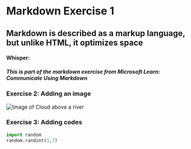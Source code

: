 # Markdown Exercise 1
## Markdown is described as a markup language, but unlike HTML, it optimizes space
#### Whisper:
##### This is part of the markdown exercise from Microsoft Learn: Communicate Using Markdown

### Exercise 2: Adding an image
![Image of Cloud above a river](https://unsplash.com/photos/body-of-water-near-trees-under-blue-sky-during-daytime-oalS6SkZc_s)

### Exercise 3: Adding codes
```python
import random
random.randint(1,7)
```
